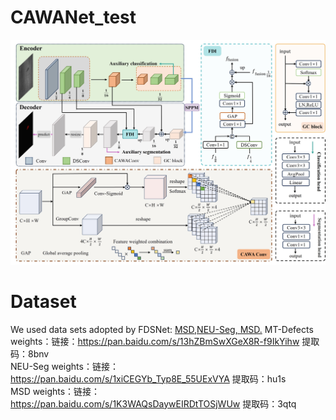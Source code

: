 # CAWANet_test
<img src="https://github.com/ZGWzzu/CAWANet/blob/main/docs/CAWANet.jpg" width = 800px>

# Dataset
We used data sets adopted by FDSNet: [MSD,NEU-Seg, MSD.](https://github.com/jianzhang96/fdsnet?tab=readme-ov-file)
MT-Defects weights：链接：https://pan.baidu.com/s/13hZBmSwXGeX8R-f9IkYihw 提取码：8bnv  
NEU-Seg weights：链接：https://pan.baidu.com/s/1xiCEGYb_Typ8E_55UExVYA 提取码：hu1s  
MSD weights：链接：https://pan.baidu.com/s/1K3WAQsDaywEIRDtTOSjWUw 提取码：3qtq  
